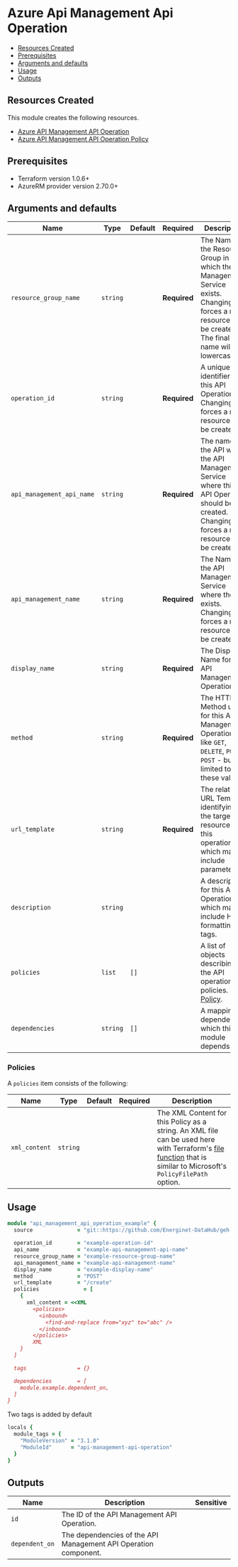 # Azure Api Management Api Operation

- [Resources Created](#resources-created)
- [Prerequisites](#prerequisites)
- [Arguments and defaults](#arguments-and-defaults)
- [Usage](#usage)
- [Outputs](#outputs)

## Resources Created

This module creates the following resources.

- [Azure API Management API Operation](https://registry.terraform.io/providers/hashicorp/azurerm/latest/docs/resources/api_management_api_operation)
- [Azure API Management API Operation Policy](https://registry.terraform.io/providers/hashicorp/azurerm/latest/docs/resources/api_management_api_operation_policy)

## Prerequisites

- Terraform version 1.0.6+
- AzureRM provider version 2.70.0+

## Arguments and defaults

| Name | Type | Default | Required | Description |
|-|-|-|-|-|
| `resource_group_name` | `string` | | **Required** | The Name of the Resource Group in which the API Management Service exists. Changing this forces a new resource to be created. The final name will be lowercased. |
| `operation_id` | `string` | | **Required** | A unique identifier for this API Operation. Changing this forces a new resource to be created. |
| `api_management_api_name` | `string` | | **Required** | The name of the API within the API Management Service where this API Operation should be created. Changing this forces a new resource to be created. |
| `api_management_name` | `string` | | **Required** | The Name of the API Management Service where the API exists. Changing this forces a new resource to be created. |
| `display_name` | `string` | | **Required** | The Display Name for this API Management Operation. |
| `method` | `string` | | **Required** | The HTTP Method used for this API Management Operation, like `GET`, `DELETE`, `PUT` or `POST` - but not limited to these values. |
| `url_template` | `string` | | **Required** | The relative URL Template identifying the target resource for this operation, which may include parameters. |
| `description` | `string` | | | A description for this API Operation, which may include HTML formatting tags. |
| `policies` | `list` | `[]` | |  A list of objects describing the API operation policies. See [Policy](#policy). |
| `dependencies` | `string` | `[]` | | A mapping of dependencies which this module depends on. |

### Policies

A `policies` item consists of the following:

| Name | Type | Default | Required | Description |
|-|-|-|-|-|
| `xml_content` | `string` | | | The XML Content for this Policy as a string. An XML file can be used here with Terraform's [file function](https://www.terraform.io/docs/configuration/functions/file.html?_ga=2.22559163.1256853139.1634111402-2030691422.1630398976) that is similar to Microsoft's `PolicyFilePath` option. |

## Usage

```ruby
module "api_management_api_operation_example" { 
  source              = "git::https://github.com/Energinet-DataHub/geh-terraform-modules.git//azure/api-management-api-operation?ref=3.1.0"

  operation_id        = "example-operation-id"
  api_name            = "example-api-management-api-name"
  resource_group_name = "example-resource-group-name"
  api_management_name = "example-api-management-name"
  display_name        = "example-display-name"
  method              = "POST"
  url_template        = "/create"
  policies              = [
    {
      xml_content = <<XML
        <policies>
          <inbound>
            <find-and-replace from="xyz" to="abc" />
          </inbound>
        </policies>
        XML
    }
  ]

  tags                = {}

  dependencies        = [
    module.example.dependent_on,
  ]
}
```

Two tags is added by default

```ruby
locals {
  module_tags = {
    "ModuleVersion" = "3.1.0"
    "ModuleId"      = "api-management-api-operation"
  }
}
```

## Outputs

| Name | Description | Sensitive |
|-|-|-|
| `id` | The ID of the API Management API Operation. | |
| `dependent_on` | The dependencies of the API Management API Operation component. | |
